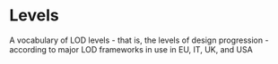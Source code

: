 # Levels
A vocabulary of LOD levels - that is, the levels of design progression - according to major LOD frameworks in use in EU, IT, UK, and USA
